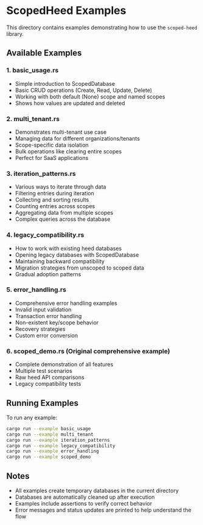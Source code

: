 # ScopedHeed Examples

This directory contains examples demonstrating how to use the `scoped-heed` library.

## Available Examples

### 1. basic_usage.rs
- Simple introduction to ScopedDatabase
- Basic CRUD operations (Create, Read, Update, Delete)
- Working with both default (None) scope and named scopes
- Shows how values are updated and deleted

### 2. multi_tenant.rs
- Demonstrates multi-tenant use case
- Managing data for different organizations/tenants
- Scope-specific data isolation
- Bulk operations like clearing entire scopes
- Perfect for SaaS applications

### 3. iteration_patterns.rs
- Various ways to iterate through data
- Filtering entries during iteration
- Collecting and sorting results
- Counting entries across scopes
- Aggregating data from multiple scopes
- Complex queries across the database

### 4. legacy_compatibility.rs
- How to work with existing heed databases
- Opening legacy databases with ScopedDatabase
- Maintaining backward compatibility
- Migration strategies from unscoped to scoped data
- Gradual adoption patterns

### 5. error_handling.rs
- Comprehensive error handling examples
- Invalid input validation
- Transaction error handling
- Non-existent key/scope behavior
- Recovery strategies
- Custom error conversion

### 6. scoped_demo.rs (Original comprehensive example)
- Complete demonstration of all features
- Multiple test scenarios
- Raw heed API comparisons
- Legacy compatibility tests

## Running Examples

To run any example:

```bash
cargo run --example basic_usage
cargo run --example multi_tenant
cargo run --example iteration_patterns
cargo run --example legacy_compatibility
cargo run --example error_handling
cargo run --example scoped_demo
```

## Notes

- All examples create temporary databases in the current directory
- Databases are automatically cleaned up after execution
- Examples include assertions to verify correct behavior
- Error messages and status updates are printed to help understand the flow